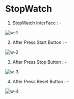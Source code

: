 # StopWatch






1.  StopWatch InterFace : -

   ![w-1](https://user-images.githubusercontent.com/111677819/217049407-022ad81b-b63b-4f23-bd85-1f7640d3b907.png)










2.  After Press Start Button : - 


![w-2](https://user-images.githubusercontent.com/111677819/217049545-ec8a4e62-8b1c-4804-a35d-87bd1a578688.png)


















3.  After Press Stop Button : -

![w-3](https://user-images.githubusercontent.com/111677819/217049701-6f12425b-73af-4557-8e56-c9f36daf9a37.png)























4.  After Press Reset Button : -


![w-4](https://user-images.githubusercontent.com/111677819/217049867-1fe4c051-7a28-4770-9bfd-395f8692c970.png)


